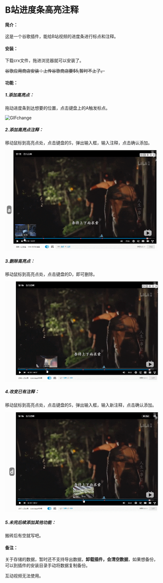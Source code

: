 # B站进度条高亮注释

#### 简介：

这是一个谷歌插件，能给B站视频的进度条进行标点和注释。

#### 安装：

下载crx文件，拖进浏览器就可以安装了。

~~谷歌应用商店安装：上传谷歌商店要$5,暂时不上了。~~

#### 功能：

##### 1.添加高亮点：

拖动进度条到达想要的位置，点击键盘上的A触发标点。

![GIFchange](https://github.com/csigto123/bilibili-video-highlight-bookmaks/blob/master/readmeimg/GIF2.gif)

##### 2.添加高亮点注释：

移动鼠标到高亮点处，点击键盘的S，弹出输入框，输入注释，点击确认添加。

![GIFchange](https://github.com/csigto123/bilibili-video-highlight-bookmaks/blob/master/readmeimg/GIFset.gif)

##### 3.删除高亮点：

移动鼠标到高亮点处，点击键盘的D，即可删除。

![GIFchange](https://github.com/csigto123/bilibili-video-highlight-bookmaks/blob/master/readmeimg/GIFdele.gif)

##### 4.改变已有注释：

移动鼠标到高亮点处，点击键盘的S，弹出输入框，输入新注释，点击确认添加。

![GIFchange](https://github.com/csigto123/bilibili-video-highlight-bookmaks/blob/master/readmeimg/GIFchange.gif)

##### 5.未完后续添加其他功能：

搬砖后有空就写吧。

#### 备注：

关于存储的数据，暂时还不支持导出数据，**卸载插件，会清空数据**，如果想备份，可以到插件的安装目录手动将数据复制备份。

互动视频无法使用。
